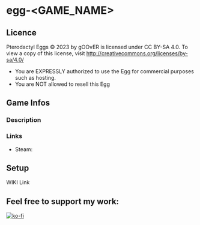 # egg-<GAME_NAME>
## Licence
Pterodactyl Eggs © 2023 by gOOvER is licensed under CC BY-SA 4.0. To view a copy of this license, visit http://creativecommons.org/licenses/by-sa/4.0/

- You are EXPRESSLY authorized to use the Egg for commercial purposes such as hosting.
- You are NOT allowed to resell this Egg

## Game Infos

### Description
### Links
- Steam:

## Setup

WIKI Link

## Feel free to support my work:

[![ko-fi](https://ko-fi.com/img/githubbutton_sm.svg)](https://ko-fi.com/B0B351D0Q)
